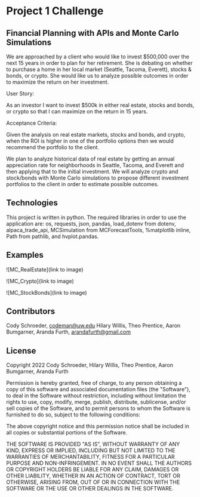 # Project 1 Challenge

## Financial Planning with APIs and Monte Carlo Simulations

We are approached by a client who would like to invest $500,000 over the next 15 years in order to plan for her retirement. She is debating on whether to purchase a home in her local market (Seattle, Tacoma, Everett), stocks & bonds, or crypto. She would like us to analyze possible outcomes in order to maximize the return on her investment.


User Story:

As an investor I want to invest $500k in either real estate, stocks and bonds, or crypto so that I can maximize on the return in 15 years.

Acceptance Criteria:

Given the analysis on real estate markets, stocks and bonds, and crypto, when the ROI is higher in one of the portfolio options then we would recommend the portfolio to the client.


We plan to analyze historical data of real estate by getting an annual appreciation rate for neighborhoods in Seattle, Tacoma, and Everett and then applying that to the initial investment. We will analyze crypto and stock/bonds with Monte Carlo simulations to propose different investment portfolios to the client in order to estimate possible outcomes.



## Technologies

This project is written in python. The required libraries in order to use the application are: 
os, requests, json, pandas, load_dotenv from dotenv, alpaca_trade_api, MCSimulation from MCForecastTools, %matplotlib inline, Path from pathlib, and hvplot.pandas.



## Examples

![MC_RealEstate](link to image)

![MC_Crypto](link to image)

![MC_StockBonds](link to image)



## Contributors

Cody Schroeder, codeman@uw.edu
Hilary Willis, 
Theo Prentice,
Aaron Bumgarner, 
Aranda Furth, arandafurth@gmail.com



## License

Copyright 2022 Cody Schroeder, Hilary Willis, Theo Prentice, Aaron Bumgarner, Aranda Furth

Permission is hereby granted, free of charge, to any person obtaining a copy of this software and associated documentation files (the "Software"), to deal in the Software without restriction, including without limitation the rights to use, copy, modify, merge, publish, distribute, sublicense, and/or sell copies of the Software, and to permit persons to whom the Software is furnished to do so, subject to the following conditions:

The above copyright notice and this permission notice shall be included in all copies or substantial portions of the Software.

THE SOFTWARE IS PROVIDED "AS IS", WITHOUT WARRANTY OF ANY KIND, EXPRESS OR IMPLIED, INCLUDING BUT NOT LIMITED TO THE WARRANTIES OF MERCHANTABILITY, FITNESS FOR A PARTICULAR PURPOSE AND NON-INFRINGEMENT. IN NO EVENT SHALL THE AUTHORS OR COPYRIGHT HOLDERS BE LIABLE FOR ANY CLAIM, DAMAGES OR OTHER LIABILITY, WHETHER IN AN ACTION OF CONTRACT, TORT OR OTHERWISE, ARISING FROM, OUT OF OR IN CONNECTION WITH THE SOFTWARE OR THE USE OR OTHER DEALINGS IN THE SOFTWARE.
